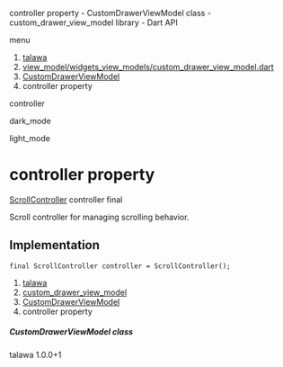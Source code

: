 




controller property - CustomDrawerViewModel class - custom\_drawer\_view\_model library - Dart API







menu

1. [talawa](../../index.html)
2. [view\_model/widgets\_view\_models/custom\_drawer\_view\_model.dart](../../view_model_widgets_view_models_custom_drawer_view_model/view_model_widgets_view_models_custom_drawer_view_model-library.html)
3. [CustomDrawerViewModel](../../view_model_widgets_view_models_custom_drawer_view_model/CustomDrawerViewModel-class.html)
4. controller property

controller


dark\_mode

light\_mode




# controller property


[ScrollController](https://api.flutter.dev/flutter/widgets/ScrollController-class.html)
controller
final

Scroll controller for managing scrolling behavior.


## Implementation

```
final ScrollController controller = ScrollController();
```

 


1. [talawa](../../index.html)
2. [custom\_drawer\_view\_model](../../view_model_widgets_view_models_custom_drawer_view_model/view_model_widgets_view_models_custom_drawer_view_model-library.html)
3. [CustomDrawerViewModel](../../view_model_widgets_view_models_custom_drawer_view_model/CustomDrawerViewModel-class.html)
4. controller property

##### CustomDrawerViewModel class





talawa
1.0.0+1






